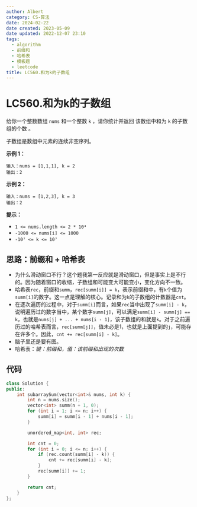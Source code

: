```yaml
---
author: Albert
category: CS-算法
date: 2024-02-22
date created: 2023-05-09
date updated: 2022-12-07 23:10
tags:
  - algorithm
  - 前缀和
  - 哈希表
  - 模板题
  - leetcode
title: LC560.和为k的子数组
---
```


# LC560.和为k的子数组

[link]: https://leetcode.cn/problems/subarray-sum-equals-k/

给你一个整数数组 `nums` 和一个整数 `k` ，请你统计并返回 该数组中和为 `k` 的子数组的个数 。

子数组是数组中元素的连续非空序列。

**示例 1：**

```
输入：nums = [1,1,1], k = 2
输出：2
```

**示例 2：**

```
输入：nums = [1,2,3], k = 3
输出：2
```

**提示：**

- `1 <= nums.length <= 2 * 10⁴`
- `-1000 <= nums[i] <= 1000`
- `-10⁷ <= k <= 10⁷`

## 思路：前缀和 + 哈希表

- 为什么滑动窗口不行？这个题我第一反应就是滑动窗口，但是事实上是不行的。因为随着窗口的收缩，子数组和可能变大可能变小，变化方向不一致。
- 哈希表`rec`，前缀和`summ`，`rec[summ[i]] = k`，表示前缀和中，有`k`个值为`summ[i]`的数字。这一点是理解的核心。记录和为`k`的子数组的计数器是`cnt`。
- 在逐次遍历的过程中，对于`summ[i]`而言，如果`rec`当中出现了`summ[i] - k`，说明遍历过的数字当中，某个数字`summ[j]`，可以满足`summ[i] - summ[j] == k`，也就是`nums[j] + ... + nums[i - 1]`，该子数组的和就是`k`。对于之前遍历过的哈希表而言，`rec[summ[j]]`，值未必是1，也就是上面提到的`j`，可能存在许多个。因此，`cnt += rec[summ[i] - k]`。
- 脑子里还是要有图。
- 哈希表：_键：前缀和，值：该前缀和出现的次数_

## 代码

```cpp
class Solution {
public:
    int subarraySum(vector<int>& nums, int k) {
        int n = nums.size();
        vector<int> summ(n + 1, 0);
        for (int i = 1; i <= n; i++) {
            summ[i] = summ[i - 1] + nums[i - 1];
        }

        unordered_map<int, int> rec;

        int cnt = 0;
        for (int i = 0; i <= n; i++) {
            if (rec.count(summ[i] - k)) {
                cnt += rec[summ[i] - k];
            }
            rec[summ[i]] += 1;
        }

        return cnt;
    }
};
```
